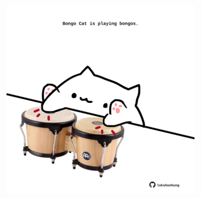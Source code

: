 <!-- built at 17/05/2021, 03:18:57 UTC -->
<p align="center">
  <img width="500" height="500" src="./ReadmeImage.svg">
</p>

